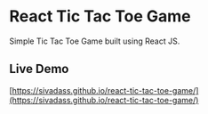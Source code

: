 # React Tic Tac Toe Game
Simple Tic Tac Toe Game built using React JS.

## Live Demo
[https://sivadass.github.io/react-tic-tac-toe-game/](https://sivadass.github.io/react-tic-tac-toe-game/)
